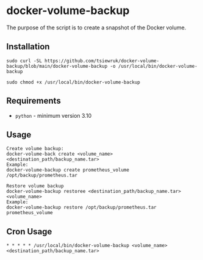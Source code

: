# docker-volume-backup

The purpose of the script is to create a snapshot of the Docker volume.

## Installation
```
sudo curl -SL https://github.com/tsiewruk/docker-volume-backup/blob/main/docker-volume-backup -o /usr/local/bin/docker-volume-backup
```

```
sudo chmod +x /usr/local/bin/docker-volume-backup
```

## Requirements
- `python` - minimum version 3.10

## Usage
```
Create volume backup:
docker-volume-back create <volume_name> <destination_path/backup_name.tar>
Example:
docker-volume-backup create prometheus_volume /opt/backup/prometheus.tar

Restore volume backup
docker-volume-backup restoree <destination_path/backup_name.tar> <volume_name>
Example:
docker-volume-backup restore /opt/backup/prometheus.tar prometheus_volume
```

## Cron Usage
```
* * * * * /usr/local/bin/docker-volume-backup <volume_name> <destination_path/backup_name.tar>
```
